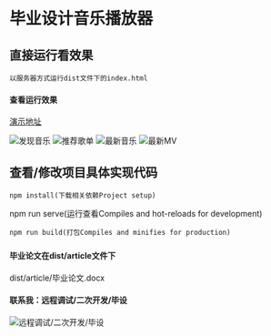 # 毕业设计音乐播放器

## 直接运行看效果
```
以服务器方式运行dist文件下的index.html
```

#### 查看运行效果
[演示地址](http://123.56.144.92/music/index.html)

![发现音乐](https://images.gitee.com/uploads/images/2021/0829/170600_c3cb6d85_5641265.png "music5.png")
![推荐歌单](https://images.gitee.com/uploads/images/2021/0829/170543_0ef5fdb2_5641265.png "music3.png")
![最新音乐](https://images.gitee.com/uploads/images/2021/0829/170519_2571960f_5641265.png "music2.png")
![最新MV](https://images.gitee.com/uploads/images/2021/0829/170424_b829bf06_5641265.png "music1.png")
### 


## 查看/修改项目具体实现代码
```
npm install(下载相关依赖Project setup)
```
npm run serve(运行查看Compiles and hot-reloads for development)
```
npm run build(打包Compiles and minifies for production)
```
### 


####  毕业论文在dist/article文件下

dist/article/毕业论文.docx


#### 联系我：远程调试/二次开发/毕设

![远程调试/二次开发/毕设](https://gitee.com/wttAndroid/online-learning-platform/raw/master/public/static/weixin.jpg)